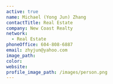 ```yaml
---
active: true
name: Michael (Yong Jun) Zhang
contactTitle: Real Estate
company: New Coast Realty
network:
  - Real Estate
phoneOffice: 604-808-6887
email: zhyjun@yahoo.com
image_path:
color:
website:
profile_image_path: /images/person.png
---
```



